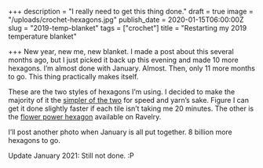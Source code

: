 +++
description = "I really need to get this thing done."
draft = true
image = "/uploads/crochet-hexagons.jpg"
publish_date = 2020-01-15T06:00:00Z
slug = "2019-temp-blanket"
tags = ["crochet"]
title = "Restarting my 2019 temperature blanket"

+++
New year, new me, new blanket. I made a post about this several months ago, but I just picked it back up this evening and made 10 more hexagons. I’m almost done with January. Almost. Then, only 11 more months to go. This thing practically makes itself.

These are the two styles of hexagons I’m using. I decided to make the majority of it the [simpler of the two](https://makeanddocrew.com/basic-crochet-hexagon-pattern/) for speed and yarn’s sake. Figure I can get it done slightly faster if each tile isn’t taking me 20 minutes. The other is the [flower power hexagon](https://www.ravelry.com/patterns/library/flower-power-hexagon) available on Ravelry.

I’ll post another photo when January is all put together. 8 billion more hexagons to go.

Update January 2021: Still not done. :P